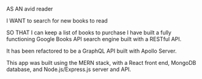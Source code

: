 AS AN avid reader

I WANT to search for new books to read

SO THAT I can keep a list of books to purchase
I have built a fully functioning Google Books API search engine built with a RESTful API.

It has been refactored to be a GraphQL API built with Apollo Server.

This app was built using the MERN stack, with a React front end, MongoDB database, and Node.js/Express.js server and API. 

